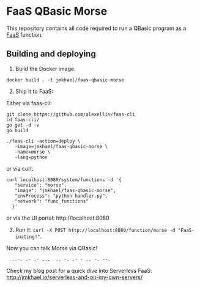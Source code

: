 # FaaS QBasic Morse

This repository contains all code required to run a QBasic program as a [FaaS](https://github.com/alexellis/faas) function.

## Building and deploying

1. Build the Docker image.

```
docker build . -t jmkhael/faas-qbasic-morse
```

2. Ship it to FaaS:

Either via faas-cli:

```
git clone https://github.com/alexellis/faas-cli
cd faas-cli/
go get -d -v
go build

./faas-cli -action=deploy \
   -image=jmkhael/faas-qbasic-morse \
   -name=morse \
   -lang=python
```

or via curl:

```
curl localhost:8080/system/functions -d '{
   "service": "morse",
   "image": "jmkhael/faas-qbasic-morse",
   "envProcess": "python handler.py",
   "network": "func_functions"
  }'
```
or via the UI portal: http://localhost:8080

3. Run it: `curl -X POST http://localhost:8080/function/morse -d "FaaS-inating!"`.

Now you can talk Morse via QBasic!

```
  ..-. .- .- ...  .. -. .- - .. -. --.
```

Check my blog post for a quick dive into Serverless FaaS:
http://jmkhael.io/serverless-and-on-my-own-servers/
